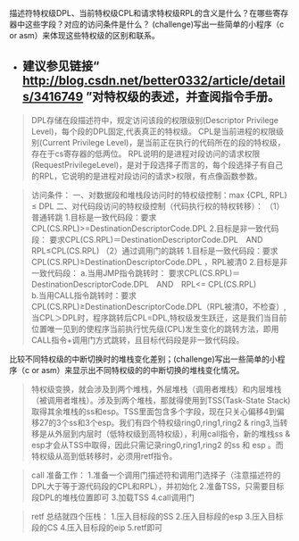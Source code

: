 描述符特权级DPL、当前特权级CPL和请求特权级RPL的含义是什么？在哪些寄存器中这些字段？对应的访问条件是什么？ (challenge)写出一些简单的小程序（c or asm）来体现这些特权级的区别和联系。
+ 建议参见链接“ http://blog.csdn.net/better0332/article/details/3416749 ”对特权级的表述，并查阅指令手册。
  - 


> DPL存储在段描述符中，规定访问该段的权限级别(Descriptor Privilege Level)，每个段的DPL固定,代表真正的特权级。 
> CPL是当前进程的权限级别(Current Privilege Level)，是当前正在执行的代码所在的段的特权级，存在于cs寄存器的低两位。 
> RPL说明的是进程对段访问的请求权限(RequestPrivilegeLevel)，是对于段选择子而言的，每个段选择子有自己的RPL，它说明的是进程对段访问的请求>权限，有点像函数参数。

> 访问条件：
> 一、对数据段和堆栈段访问时的特权级控制：max {CPL, RPL} ≤ DPL 
> 二、对代码段访问的特权级控制（代码执行权的特权转移）： 
（1） 普通转跳 
    1.目标是一致代码段：要求CPL(CS.RPL)>=DestinationDescriptorCode.DPL 
    2.目标是非一致代码段： 要求CPL(CS.RPL)＝DestinationDescriptorCode.DPL　AND　RPL≤CPL(CS.RPL) 
（2）通过调用门的跳转 
    1.目标是一致代码段：要求CPL(CS.RPL)≥DestinationDescriptorCode.DPL ，RPL被清0 
    2.目标是非一致代码段：
        a.当用JMP指令跳转时： 要求CPL(CS.RPL)＝DestinationDescriptorCode.DPL　AND　RPL<= CPL(CS.RPL)  
        b.当用CALL指令跳转时：要求CPL(CS.RPL)≥DestinationDescriptorCode.DPL（RPL被清0，不检查）,当CPL＞DPL时，程序跳转后CPL=DPL,特权级发生跃迁，这是我们当目前位置唯一见到的使程序当前执行忧先级(CPL)发生变化的跳转方法，即用CALL指令+调用门方式跳转，且目标代码段是非一致代码段。



比较不同特权级的中断切换时的堆栈变化差别；(challenge)写出一些简单的小程序（c or asm）来显示出不同特权级的的中断切换的堆栈变化情况。



> 特权级变换，就会涉及到两个堆栈，外层堆栈（调用者堆栈）和内层堆栈（被调用者堆栈）。涉及到两个堆栈，那就得使用到TSS(Task-State Stack)取得其余堆栈的ss和esp。TSS里面包含多个字段，现在只关心偏移4到偏移27的3个ss和3个esp。我们有四个特权级ring0,ring1,ring2 & ring3,当转移是从外层到内层时（低特权级到高特权级），利用call指令，新的堆栈ss & esp才会从TSS中取得，因此只需记录ring0,ring1,ring2 的ss 和 esp 。而特权级从高到低转移时，必须用retf指令。

> call 准备工作： 
1.准备一个调用门描述符和调用门选择子（注意描述符的DPL大于等于源代码段的CPL和RPL），并初始化 
2.准备TSS，只需要目标段DPL的堆栈位置即可 
3.加载TSS 
4.call调用门

> retf 总结就四个压栈： 
1.压入目标段的SS 
2.压入目标段的esp 
3.压入目标段的CS 
4.压入目标段的eip 
5.retf即可
